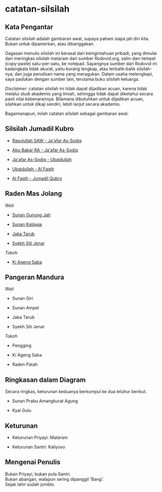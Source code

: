 # catatan-silsilah


## Kata Pengantar

Catatan silsilah adalah gambaran awal,
supaya paham siapa jati diri kita.
Bukan untuk dipamerkan, atau dibanggakan.

Gagasan menulis silsilah ini berasal dari keingintahuan pribadi,
yang dimulai dari meringkas silsilah mataram dari sumber Rodovid.org,
salin-dan-tempel (copy-paste) satu-per-satu, ke notepad.
Sayangnya sumber dari Rodovid ini kadangkala tidak akurat,
yaitu kurang lengkap, atau terbalik-balik silsilah-nya,
dan juga penulisan nama yang meragukan.
Dalam usaha melengkapi, saya padukan dengan sumber lain,
terutama buku silsilah keluarga.

*Disclaimer*: catatan silsilah ini tidak dapat dijadikan acuan,
karena tidak melalui studi akademis yang ilmiah,
sehingga tidak dapat diketahui secara pasti nilai kebenarannya.
Bilamana dibutuhkan untuk dijadikan acuan,
silahkan untuk dikaji sendiri, lebih lanjut secara akademis.

Bagaimanapun, inilah catatan silsilah sebagai gambaran awal.


## Silsilah Jumadil Kubro

*	[Rasulullah SAW - Ja'afar As-Sodiq][01]

*	[Abu Bakar RA - Ja'afar As-Sodiq][02]

*	[Ja'afar As-Sodiq - Ubaidullah][04]

*	[Ubaidullah - Al Faqih][05]

*	[Al Faqih - Jumadil Qubro][07]


## Raden Mas Jolang

*Wali*

*	[Sunan Gunung Jati][21]

*	[Sunan Kalijaga][22]

*	[Jaka Tarub][24]

*	[Syekh Siti Jenar][26]

*Tokoh*

*	[Ki Ageng Saba][28]


## Pangeran Mandura

*Wali*

*	Sunan Giri

*	Sunan Ampel

*	Jaka Tarub

*	Syekh Siti Jenar

*Tokoh*

*	Pengging

*	Ki Ageng Saba

*	Raden Patah


## Ringkasan dalam Diagram

Secara ringkas, keturunan keduanya berkumpul ke dua leluhur berikut.

*	Sunan Prabu Amangkurat Agung

*	 Kyai Gulu


## Keturunan

*	Keturunan Priyayi: Mataram

*	Keturunan Santri: Kaliyoso


## Mengenai Penulis

Bukan Priyayi, bukan pula Santri.<br/>
Bukan abangan, walapun sering dipanggil 'Bang'.<br/>
Sejak lahir sudah jomblo.


[01]: https://github.com/epsi-rns/catatan-silsilah/blob/master/jumadil/01-rasulullah.md
[02]: https://github.com/epsi-rns/catatan-silsilah/blob/master/jumadil/02-abu-bakar.md
[04]: https://github.com/epsi-rns/catatan-silsilah/blob/master/jumadil/04-jaafar-as-sodiq.md
[05]: https://github.com/epsi-rns/catatan-silsilah/blob/master/jumadil/05-ubaidullah.md
[07]: https://github.com/epsi-rns/catatan-silsilah/blob/master/jumadil/07-al-faqih.md

[21]: https://github.com/epsi-rns/catatan-silsilah/blob/master/jolang/21-sunan-gunung-jati.md
[22]: https://github.com/epsi-rns/catatan-silsilah/blob/master/jolang/22-sunan-kalijaga.md
[24]: https://github.com/epsi-rns/catatan-silsilah/blob/master/jolang/24-jaka-tarub.md
[26]: https://github.com/epsi-rns/catatan-silsilah/blob/master/jolang/26-syekh-siti-jenar.md
[28]: https://github.com/epsi-rns/catatan-silsilah/blob/master/jolang/28-ki-ageng-saba.md

